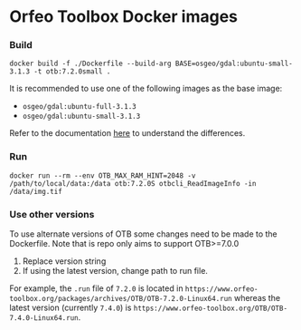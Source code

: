 # Orfeo Toolbox Docker images

### Build

```console
docker build -f ./Dockerfile --build-arg BASE=osgeo/gdal:ubuntu-small-3.1.3 -t otb:7.2.0small .
```
It is recommended to use one of the following images as the base image:
- `osgeo/gdal:ubuntu-full-3.1.3`
- `osgeo/gdal:ubuntu-small-3.1.3`

Refer to the documentation [here](https://github.com/OSGeo/gdal/tree/master/docker) to understand the differences.


### Run

```
docker run --rm --env OTB_MAX_RAM_HINT=2048 -v /path/to/local/data:/data otb:7.2.0S otbcli_ReadImageInfo -in /data/img.tif
```

### Use other versions

To use alternate versions of OTB some changes need to be made to the Dockerfile. Note that is repo only aims to support OTB>=7.0.0

1. Replace version string
2. If using the latest version, change path to run file. 

For example, the `.run` file of `7.2.0` is located in `https://www.orfeo-toolbox.org/packages/archives/OTB/OTB-7.2.0-Linux64.run` whereas the latest version (currently `7.4.0`) is `https://www.orfeo-toolbox.org/OTB/OTB-7.4.0-Linux64.run`.